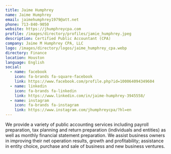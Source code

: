 ```yaml
---
title: Jaime Humphrey
name: Jaime Humphrey
email: jaimehumphrey1979@att.net
phone: 713-840-9050
website: https://jhumphreycpa.com
profile: /images/directory/profiles/jamie_humphrey.jpeg
description: Certified Public Accountant (CPA)
company: Jaime M Humphrey CPA, LLC
logo: /images/directory/logos/jaime_humphrey_cpa.webp
directory: Finance
location: Houston
language: English
social:
  - name: facebook
    icon: fa-brands fa-square-facebook
    link: https://www.facebook.com/profile.php?id=100064094349604
  - name: linkedin
    icon: fa-brands fa-linkedin
    link: https://www.linkedin.com/in/jaime-humphrey-3945558/
  - name: instagram
    icon: fa-brands fa-instagram
    link: https://www.instagram.com/jhumphreycpa/?hl=en
---
```

We provide a variety of public accounting services including payroll preparation, tax planning and return preparation (individuals and entities) as well as monthly financial statement preparation. We assist business owners in improving their net operation results, growth and profitability; assistance in entity choice, purchase and sale of business and new business ventures.